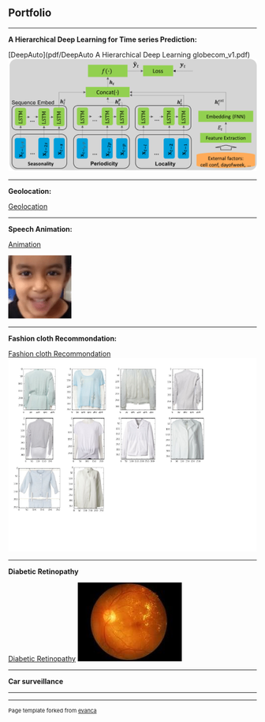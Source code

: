 ## Portfolio

---

**A Hierarchical Deep Learning for Time series Prediction:** 

[DeepAuto](pdf/DeepAuto A Hierarchical Deep Learning globecom_v1.pdf)
<img src="images/Picture1.png?raw=true"/>

---

**Geolocation:**

[Geolocation](https://github.com/bhorkar/geolocation_tensorflow_2.0)

---
**Speech Animation:**

[Animation](https://github.com/bhorkar/speech_animator)

<img src="images/ezgif.com-video-to-gif.gif?raw=true"/>

---

**Fashion cloth Recommondation:**

[Fashion cloth Recommondation](pdf/texture_b.pdf)
<img src="images/texture.png?raw=true"/>

---

**Diabetic Retinopathy**

[Diabetic Retinopathy](https://github.com/bhorkar/Diabetic-Retinopathy)
<img src="images/diabetic.gif?raw=true"/>

---

**Car surveillance** 

---





---
<p style="font-size:11px">Page template forked from <a href="https://github.com/evanca/quick-portfolio">evanca</a></p>
<!-- Remove above link if you don't want to attibute -->

